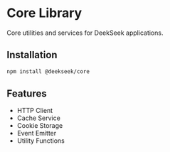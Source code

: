 # Core Library

Core utilities and services for DeekSeek applications.

## Installation

```bash
npm install @deekseek/core
```

## Features

- HTTP Client
- Cache Service
- Cookie Storage
- Event Emitter
- Utility Functions
